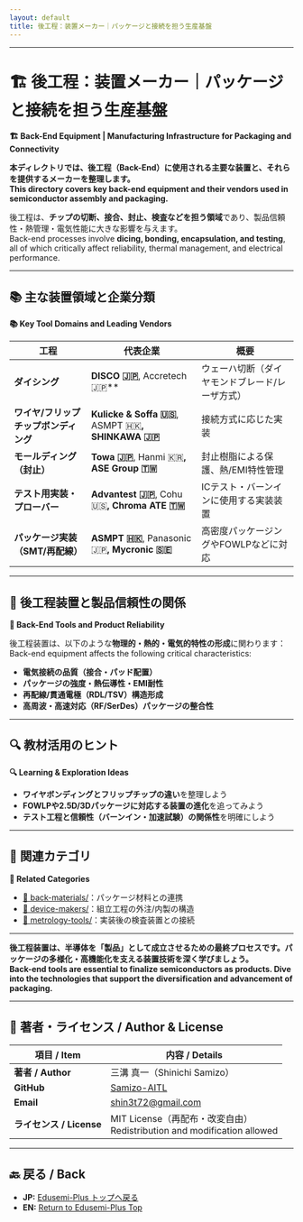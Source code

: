```yaml
---
layout: default
title: 後工程：装置メーカー｜パッケージと接続を担う生産基盤 
---
```


---

# 🏗️ 後工程：装置メーカー｜パッケージと接続を担う生産基盤  
**🏗️ Back-End Equipment | Manufacturing Infrastructure for Packaging and Connectivity**

**本ディレクトリでは、後工程（Back-End）に使用される主要な装置と、それらを提供するメーカーを整理します。**  
**This directory covers key back-end equipment and their vendors used in semiconductor assembly and packaging.**

後工程は、**チップの切断、接合、封止、検査などを担う領域**であり、製品信頼性・熱管理・電気性能に大きな影響を与えます。  
Back-end processes involve **dicing, bonding, encapsulation, and testing**, all of which critically affect reliability, thermal management, and electrical performance.

---

## 📚 主な装置領域と企業分類  
**📚 Key Tool Domains and Leading Vendors**

| 工程 | 代表企業 | 概要 |
|------|----------|------|
| **ダイシング** | **DISCO 🇯🇵**, Accretech 🇯🇵** | ウェーハ切断（ダイヤモンドブレード/レーザ方式） |
| **ワイヤ/フリップチップボンディング** | **Kulicke & Soffa 🇺🇸**, ASMPT 🇭🇰**, SHINKAWA 🇯🇵** | 接続方式に応じた実装 |
| **モールディング（封止）** | **Towa 🇯🇵**, Hanmi 🇰🇷**, ASE Group 🇹🇼** | 封止樹脂による保護、熱/EMI特性管理 |
| **テスト用実装・プローバー** | **Advantest 🇯🇵**, Cohu 🇺🇸**, Chroma ATE 🇹🇼** | ICテスト・バーンインに使用する実装装置 |
| **パッケージ実装（SMT/再配線）** | **ASMPT 🇭🇰**, Panasonic 🇯🇵**, Mycronic 🇸🇪** | 高密度パッケージングやFOWLPなどに対応

---

## 🧩 後工程装置と製品信頼性の関係  
**🧩 Back-End Tools and Product Reliability**

後工程装置は、以下のような**物理的・熱的・電気的特性の形成**に関わります：  
Back-end equipment affects the following critical characteristics:

- **電気接続の品質（接合・パッド配置）**  
- **パッケージの強度・熱伝導性・EMI耐性**  
- **再配線/貫通電極（RDL/TSV）構造形成**  
- **高周波・高速対応（RF/SerDes）パッケージの整合性**

---

## 🔍 教材活用のヒント  
**🔍 Learning & Exploration Ideas**

- **ワイヤボンディングとフリップチップの違い**を整理しよう  
- **FOWLPや2.5D/3Dパッケージに対応する装置の進化**を追ってみよう  
- **テスト工程と信頼性（バーンイン・加速試験）の関係性**を明確にしよう

---

## 📎 関連カテゴリ  
**📎 Related Categories**

- [🧯 back-materials/](../back-materials/)：パッケージ材料との連携  
- [💾 device-makers/](../device-makers/)：組立工程の外注/内製の構造  
- [🔬 metrology-tools/](../metrology-tools/)：実装後の検査装置との接続

---

**後工程装置は、半導体を「製品」として成立させるための最終プロセスです。パッケージの多様化・高機能化を支える装置技術を深く学びましょう。**  
**Back-end tools are essential to finalize semiconductors as products. Dive into the technologies that support the diversification and advancement of packaging.**

---

## 👤 **著者・ライセンス / Author & License**

| **項目 / Item** | **内容 / Details** |
|-----------------|--------------------|
| **著者 / Author** | 三溝 真一（Shinichi Samizo） |
| **GitHub** | [Samizo-AITL](https://github.com/Samizo-AITL) |
| **Email** | [shin3t72@gmail.com](mailto:shin3t72@gmail.com) |
| **ライセンス / License** | MIT License（再配布・改変自由）<br>Redistribution and modification allowed |

---

## 🔙 戻る / Back
- **JP:** [Edusemi-Plus トップへ戻る](https://samizo-aitl.github.io/Edusemi-Plus/index.html)  
- **EN:** [Return to Edusemi-Plus Top](https://samizo-aitl.github.io/Edusemi-Plus/index.html)

